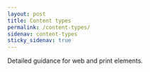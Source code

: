 ```yaml
---
layout: post
title: Content types
permalink: /content-types/
sidenav: content-types
sticky_sidenav: true
---
```


Detailed guidance for web and print elements.
